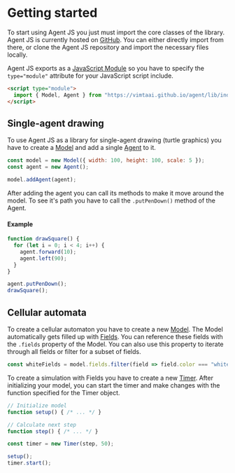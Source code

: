 # Getting started

To start using Agent JS you just must import the core classes of the library. Agent JS is currently hosted on [GitHub][github]. You can either directly import from there, or clone the Agent JS repository and import the necessary files locally.

Agent JS exports as a [JavaScript Module][module] so you have to specify the `type="module"` attribute for your JavaScript script include.

```html
<script type="module">
  import { Model, Agent } from "https://vimtaai.github.io/agent/lib/index.js";
</script>
```

[github]: https://vimtaai.github.io/agent/lib
[module]: https://developer.mozilla.org/en-US/docs/Web/JavaScript/Guide/Modules

## Single-agent drawing

To use Agent JS as a library for single-agent drawing (turtle graphics) you have to create a [Model][model] and add a single [Agent][agent] to it.

```js
const model = new Model({ width: 100, height: 100, scale: 5 });
const agent = new Agent();

model.addAgent(agent);
```

After adding the agent you can call its methods to make it move around the model. To see it's path you have to call the `.putPenDown()` method of the Agent.

#### Example

```js
function drawSquare() {
  for (let i = 0; i < 4; i++) {
    agent.forward(10);
    agent.left(90);
  }
}

agent.putPenDown();
drawSquare();
```

## Cellular automata

To create a cellular automaton you have to create a new [Model][model]. The Model automatically gets filled up with [Fields][field]. You can reference these fields with the `.fields` property of the Model. You can also use this property to iterate through all fields or filter for a subset of fields.

```js
const whiteFields = model.fields.filter(field => field.color === "white");
```

To create a simulation with Fields you have to create a new [Timer][timer]. After initializing your model, you can start the timer and make changes with the function specified for the Timer object.

```js
// Initialize model
function setup() { /* ... */ }

// Calculate next step
function step() { /* ... */ }

const timer = new Timer(step, 50);

setup();
timer.start();
```

[model]: /reference/modeling/model
[agent]: /reference/modeling/agent
[field]: /reference/modeling/field
[timer]: /reference/modeling/timer
